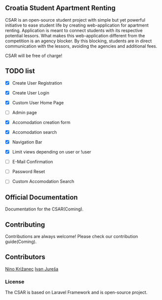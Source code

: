 ## Croatia Student Apartment Renting

CSAR is an open-source student project with simple but yet powerful initiative to ease student life by creating web-application for apartment renting. Application is meant to connect students with
its respective potential lessors. What makes this web-application different from the competition is an agency blocker. By this blocking, students are in direct communication with the lessors, avoiding the agencies and additional fees. 

CSAR will be free of charge!

## TODO list
- [x] Create User Registration
- [x] Create User Login
- [x] Custom User Home Page
- [ ] Admin page
- [x] Accomodation creation form
- [x] Accomodation search
- [x] Navigation Bar
- [x] Limit views depending on user or !user
- [ ] E-Mail Confirmation
- [ ] Password Reset
- [ ] Custom Accomodation Search


## Official Documentation

Documentation for the CSAR(Coming).

## Contributing

Contributions are always welcome! Please check our contribution guide(Coming).

## Contributors
[Nino Križanec](https://hr.linkedin.com/in/nino-križanec-86126990)
[Ivan Jureša](https://hr.linkedin.com/in/ivan-jureša-37258770)

### License

The CSAR is based on Laravel Framework and is open-source project.
